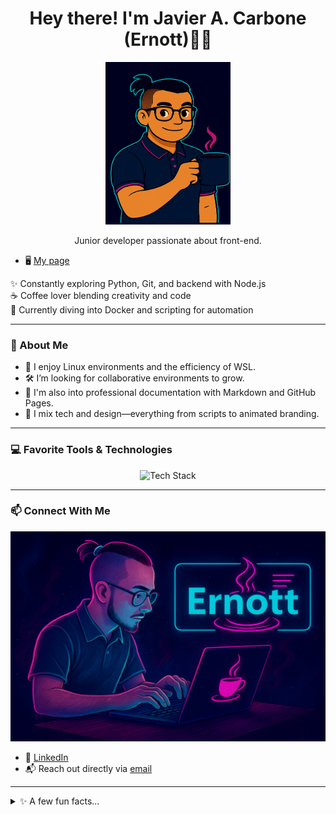 <h1 align="center">Hey there! I'm Javier A. Carbone (Ernott)👨‍💻</h1>

<p align='center'>
<img src="./Public/9%20-%20copia.png" alt="Descripción" width="200" height = '260'/>
</p>

<p align="center">
  Junior developer passionate about front-end.
</p>

- 🖥 [My page](https://preview--my-image-showcase-folio.lovable.app/)

<p>
  ✨ Constantly exploring Python, Git, and backend with Node.js <br>
  ☕ Coffee lover blending creativity and code <br>
  🚀 Currently diving into Docker and scripting for automation
</p>

---

### 🧠 About Me

- 🧰 I enjoy Linux environments and the efficiency of WSL.
- 🛠️ I’m looking for collaborative environments to grow.
- 📄 I'm also into professional documentation with Markdown and GitHub Pages.
- 🎨 I mix tech and design—everything from scripts to animated branding.

---

### 💻 Favorite Tools & Technologies

<p align="center">
  <img src="https://skillicons.dev/icons?i=python,nodejs,typescript,git,linux,docker,vscode,markdown,github,html" alt="Tech Stack" />
</p>

---

### 📫 Connect With Me

![Ernott](./Public/14%20-%20copia.png)

- 💼 [LinkedIn](https://www.linkedin.com/in/javier-a-carbone-7b4371198/)
- 📬 Reach out directly via [email](mailto:thegamer.58@hotmail.com)

---

<details>
<summary>✨ A few fun facts...</summary>

- I love designing creative barista and latte art training content.
- I’m building a personal brand through GitHub and social media.
- I dream of sharing my dev journey through a blog or tech stream.

</details>

